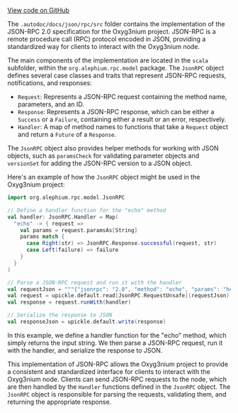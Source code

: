 [View code on GitHub](https://github.com/alephium/alephium/.autodoc/docs/json/rpc/src)

The `.autodoc/docs/json/rpc/src` folder contains the implementation of the JSON-RPC 2.0 specification for the Oxyg3nium project. JSON-RPC is a remote procedure call (RPC) protocol encoded in JSON, providing a standardized way for clients to interact with the Oxyg3nium node.

The main components of the implementation are located in the `scala` subfolder, within the `org.alephium.rpc.model` package. The `JsonRPC` object defines several case classes and traits that represent JSON-RPC requests, notifications, and responses:

- `Request`: Represents a JSON-RPC request containing the method name, parameters, and an ID.
- `Response`: Represents a JSON-RPC response, which can be either a `Success` or a `Failure`, containing either a result or an error, respectively.
- `Handler`: A map of method names to functions that take a `Request` object and return a `Future` of a `Response`.

The `JsonRPC` object also provides helper methods for working with JSON objects, such as `paramsCheck` for validating parameter objects and `versionSet` for adding the JSON-RPC version to a JSON object.

Here's an example of how the `JsonRPC` object might be used in the Oxyg3nium project:

```scala
import org.alephium.rpc.model.JsonRPC

// Define a handler function for the "echo" method
val handler: JsonRPC.Handler = Map(
  "echo" -> { request =>
    val params = request.paramsAs[String]
    params match {
      case Right(str) => JsonRPC.Response.successful(request, str)
      case Left(failure) => failure
    }
  }
)

// Parse a JSON-RPC request and run it with the handler
val requestJson = """{"jsonrpc": "2.0", "method": "echo", "params": "hello", "id": 1}"""
val request = upickle.default.read[JsonRPC.RequestUnsafe](requestJson)
val response = request.runWith(handler)

// Serialize the response to JSON
val responseJson = upickle.default.write(response)
```

In this example, we define a handler function for the "echo" method, which simply returns the input string. We then parse a JSON-RPC request, run it with the handler, and serialize the response to JSON.

This implementation of JSON-RPC allows the Oxyg3nium project to provide a consistent and standardized interface for clients to interact with the Oxyg3nium node. Clients can send JSON-RPC requests to the node, which are then handled by the `Handler` functions defined in the `JsonRPC` object. The `JsonRPC` object is responsible for parsing the requests, validating them, and returning the appropriate response.
